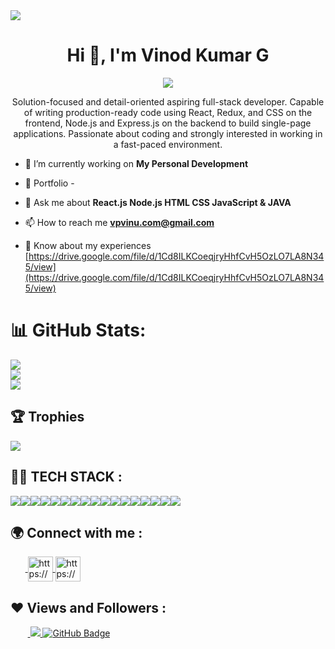 <img src="https://repository-images.githubusercontent.com/588181932/e36ec678-7984-4cdd-8e4c-a3932772ff8e"/>
<h1 align="center">Hi 👋, I'm Vinod Kumar G</h1>
<p align="center">
  <img src="https://readme-typing-svg.herokuapp.com/?lines=Full%20Stack%20MERN%20Developer;&center=true&width=700&height=50">
</p>
<p align="center">Solution-focused and detail-oriented aspiring full-stack developer. Capable of writing production-ready code using React, Redux, and CSS on the frontend, Node.js and Express.js on the backend to build single-page applications. Passionate about coding and strongly interested in working in a fast-paced environment.</p>

- 🔭 I’m currently working on **My Personal Development**

- 🌱 Portfolio - <a href="https://VinodKumarGgithub.github.io" target="_blank"></a>

- 💬 Ask me about **React.js Node.js HTML CSS JavaScript & JAVA**

- 📫 How to reach me **vpvinu.com@gmail.com**

- 📄 Know about my experiences [https://drive.google.com/file/d/1Cd8ILKCoeqjryHhfCvH5OzLO7LA8N345/view](https://drive.google.com/file/d/1Cd8ILKCoeqjryHhfCvH5OzLO7LA8N345/view)

# 📊 GitHub Stats:
![](https://github-readme-stats.vercel.app/api?username=VinodKumarGgithub&theme=dark&hide_border=true&include_all_commits=true&count_private=true)<br/>
![](https://github-readme-streak-stats.herokuapp.com/?user=VinodKumarGgithub&theme=dark&hide_border=true)<br/>
![](https://github-readme-stats.vercel.app/api/top-langs/?username=VinodKumarGgithub&theme=dark&hide_border=true&include_all_commits=true&count_private=true&layout=compact)

## 🏆 Trophies
![](https://github-profile-trophy.vercel.app/?username=VinodKumarGgithub&theme=radical&no-frame=false&no-bg=true&margin-w=4)


## 👨‍💻 TECH STACK :

<div align="center" style="display: flex; flex-wrap: wrap;">
<img src="https://img.shields.io/badge/react-%2320232a.svg?style=for-the-badge&logo=react&logoColor=%2361DAFB" />
<img src="https://img.shields.io/badge/React_Router-CA4245?style=for-the-badge&logo=react-router&logoColor=white" />
<img src="https://img.shields.io/badge/redux-%23593d88.svg?style=for-the-badge&logo=redux&logoColor=white" />
<img src="https://img.shields.io/badge/chakra-%234ED1C5.svg?style=for-the-badge&logo=chakraui&logoColor=white" />
<img src="https://img.shields.io/badge/MongoDB-%234ea94b.svg?style=for-the-badge&logo=mongodb&logoColor=white" />
<img src="https://img.shields.io/badge/HTML5-E34F26?style=for-the-badge&logo=html5&logoColor=white" />
<img src="https://img.shields.io/badge/CSS3-1572B6?style=for-the-badge&logo=css3&logoColor=white" />
<img src="https://img.shields.io/badge/JavaScript-323330?style=for-the-badge&logo=javascript&logoColor=F7DF1E" />
<img src="https://img.shields.io/badge/Bootstrap-563D7C?style=for-the-badge&logo=bootstrap&logoColor=white" />
<img src="https://img.shields.io/badge/Tailwind_CSS-38B2AC?style=for-the-badge&logo=tailwind-css&logoColor=white" />
<img src="https://img.shields.io/badge/Node.js-339933?style=for-the-badge&logo=nodedotjs&logoColor=white" />
<img src="https://img.shields.io/badge/Express.js-000000?style=for-the-badge&logo=express&logoColor=white" />
<img src="https://img.shields.io/badge/java-%23ED8B00.svg?style=for-the-badge&logo=java&logoColor=white" />
<img src="https://img.shields.io/badge/npm-CB3837?style=for-the-badge&logo=npm&logoColor=white" />
<img src="https://img.shields.io/badge/GitHub-100000?style=for-the-badge&logo=github&logoColor=white" />
<img src="https://img.shields.io/badge/GIT-E44C30?style=for-the-badge&logo=git&logoColor=white" />
<img src="https://img.shields.io/badge/vite-%23646CFF.svg?style=for-the-badge&logo=vite&logoColor=white" />
</div>



<h2>🌍 Connect with me :</h2>

   <p align="left">
    &nbsp;&nbsp;&nbsp;&nbsp;&nbsp;&nbsp;<a href="https://www.linkedin.com/in/vinod-kumar--g/" target="blank">
            <img align="center"
                src="https://img.icons8.com/3d-fluency/94/linkedin.png"
                alt="https://www.linkedin.com/in/vinod-kumar--g/" width="40px" />
        </a>
        <a href="https://github.com/VinodKumarGgithub" target="blank">
            <img align="center"
                src="https://img.icons8.com/3d-fluency/94/github.png"
                alt="https://github.com/VinodKumarGgithub" width="40px"/>
        </a>
    </p>
    <h2>❤ Views and Followers :</h2>
    &nbsp;&nbsp;&nbsp;&nbsp;&nbsp;&nbsp;&nbsp;<a href="https://github.com/VinodKumarGgithub/github-profile-views-counter">
        <img src="https://komarev.com/ghpvc/?username=VinodKumarGgithub" >
    </a>
    <a href="https://github.com/VinodKumarGgithub?tab=followers">
        <img src="https://img.shields.io/github/followers/VinodKumarGgithub?label=Followers&style=social" alt="GitHub Badge">
    </a>